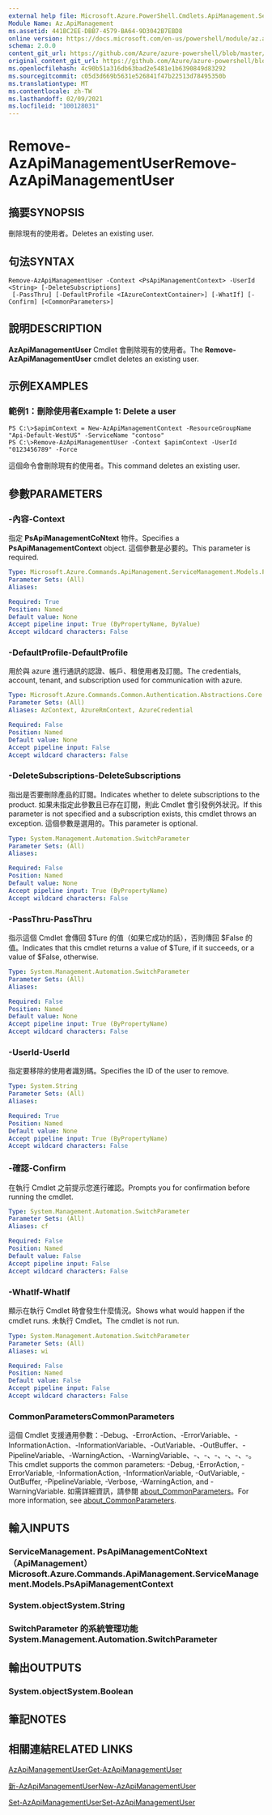 ```yaml
---
external help file: Microsoft.Azure.PowerShell.Cmdlets.ApiManagement.ServiceManagement.dll-Help.xml
Module Name: Az.ApiManagement
ms.assetid: 441BC2EE-DBB7-4579-BA64-9D3042B7EBD8
online version: https://docs.microsoft.com/en-us/powershell/module/az.apimanagement/remove-azapimanagementuser
schema: 2.0.0
content_git_url: https://github.com/Azure/azure-powershell/blob/master/src/ApiManagement/ApiManagement/help/Remove-AzApiManagementUser.md
original_content_git_url: https://github.com/Azure/azure-powershell/blob/master/src/ApiManagement/ApiManagement/help/Remove-AzApiManagementUser.md
ms.openlocfilehash: 4c90b51a316db63bad2e5481e1b6390849d83292
ms.sourcegitcommit: c05d3d669b5631e526841f47b22513d78495350b
ms.translationtype: MT
ms.contentlocale: zh-TW
ms.lasthandoff: 02/09/2021
ms.locfileid: "100128031"
---
```

# <span data-ttu-id="3b899-101">Remove-AzApiManagementUser</span><span class="sxs-lookup"><span data-stu-id="3b899-101">Remove-AzApiManagementUser</span></span>

## <span data-ttu-id="3b899-102">摘要</span><span class="sxs-lookup"><span data-stu-id="3b899-102">SYNOPSIS</span></span>
<span data-ttu-id="3b899-103">刪除現有的使用者。</span><span class="sxs-lookup"><span data-stu-id="3b899-103">Deletes an existing user.</span></span>

## <span data-ttu-id="3b899-104">句法</span><span class="sxs-lookup"><span data-stu-id="3b899-104">SYNTAX</span></span>

```
Remove-AzApiManagementUser -Context <PsApiManagementContext> -UserId <String> [-DeleteSubscriptions]
 [-PassThru] [-DefaultProfile <IAzureContextContainer>] [-WhatIf] [-Confirm] [<CommonParameters>]
```

## <span data-ttu-id="3b899-105">說明</span><span class="sxs-lookup"><span data-stu-id="3b899-105">DESCRIPTION</span></span>
<span data-ttu-id="3b899-106">**AzApiManagementUser** Cmdlet 會刪除現有的使用者。</span><span class="sxs-lookup"><span data-stu-id="3b899-106">The **Remove-AzApiManagementUser** cmdlet deletes an existing user.</span></span>

## <span data-ttu-id="3b899-107">示例</span><span class="sxs-lookup"><span data-stu-id="3b899-107">EXAMPLES</span></span>

### <span data-ttu-id="3b899-108">範例1：刪除使用者</span><span class="sxs-lookup"><span data-stu-id="3b899-108">Example 1: Delete a user</span></span>
```
PS C:\>$apimContext = New-AzApiManagementContext -ResourceGroupName "Api-Default-WestUS" -ServiceName "contoso"
PS C:\>Remove-AzApiManagementUser -Context $apimContext -UserId "0123456789" -Force
```

<span data-ttu-id="3b899-109">這個命令會刪除現有的使用者。</span><span class="sxs-lookup"><span data-stu-id="3b899-109">This command deletes an existing user.</span></span>

## <span data-ttu-id="3b899-110">參數</span><span class="sxs-lookup"><span data-stu-id="3b899-110">PARAMETERS</span></span>

### <span data-ttu-id="3b899-111">-內容</span><span class="sxs-lookup"><span data-stu-id="3b899-111">-Context</span></span>
<span data-ttu-id="3b899-112">指定 **PsApiManagementCoNtext** 物件。</span><span class="sxs-lookup"><span data-stu-id="3b899-112">Specifies a **PsApiManagementContext** object.</span></span>
<span data-ttu-id="3b899-113">這個參數是必要的。</span><span class="sxs-lookup"><span data-stu-id="3b899-113">This parameter is required.</span></span>

```yaml
Type: Microsoft.Azure.Commands.ApiManagement.ServiceManagement.Models.PsApiManagementContext
Parameter Sets: (All)
Aliases:

Required: True
Position: Named
Default value: None
Accept pipeline input: True (ByPropertyName, ByValue)
Accept wildcard characters: False
```

### <span data-ttu-id="3b899-114">-DefaultProfile</span><span class="sxs-lookup"><span data-stu-id="3b899-114">-DefaultProfile</span></span>
<span data-ttu-id="3b899-115">用於與 azure 進行通訊的認證、帳戶、租使用者及訂閱。</span><span class="sxs-lookup"><span data-stu-id="3b899-115">The credentials, account, tenant, and subscription used for communication with azure.</span></span>

```yaml
Type: Microsoft.Azure.Commands.Common.Authentication.Abstractions.Core.IAzureContextContainer
Parameter Sets: (All)
Aliases: AzContext, AzureRmContext, AzureCredential

Required: False
Position: Named
Default value: None
Accept pipeline input: False
Accept wildcard characters: False
```

### <span data-ttu-id="3b899-116">-DeleteSubscriptions</span><span class="sxs-lookup"><span data-stu-id="3b899-116">-DeleteSubscriptions</span></span>
<span data-ttu-id="3b899-117">指出是否要刪除產品的訂閱。</span><span class="sxs-lookup"><span data-stu-id="3b899-117">Indicates whether to delete subscriptions to the product.</span></span>
<span data-ttu-id="3b899-118">如果未指定此參數且已存在訂閱，則此 Cmdlet 會引發例外狀況。</span><span class="sxs-lookup"><span data-stu-id="3b899-118">If this parameter is not specified and a subscription exists, this cmdlet throws an exception.</span></span>
<span data-ttu-id="3b899-119">這個參數是選用的。</span><span class="sxs-lookup"><span data-stu-id="3b899-119">This parameter is optional.</span></span>

```yaml
Type: System.Management.Automation.SwitchParameter
Parameter Sets: (All)
Aliases:

Required: False
Position: Named
Default value: None
Accept pipeline input: True (ByPropertyName)
Accept wildcard characters: False
```

### <span data-ttu-id="3b899-120">-PassThru</span><span class="sxs-lookup"><span data-stu-id="3b899-120">-PassThru</span></span>
<span data-ttu-id="3b899-121">指示這個 Cmdlet 會傳回 $Ture 的值（如果它成功的話），否則傳回 $False 的值。</span><span class="sxs-lookup"><span data-stu-id="3b899-121">Indicates that this cmdlet returns a value of $Ture, if it succeeds, or a value of $False, otherwise.</span></span>

```yaml
Type: System.Management.Automation.SwitchParameter
Parameter Sets: (All)
Aliases:

Required: False
Position: Named
Default value: None
Accept pipeline input: True (ByPropertyName)
Accept wildcard characters: False
```

### <span data-ttu-id="3b899-122">-UserId</span><span class="sxs-lookup"><span data-stu-id="3b899-122">-UserId</span></span>
<span data-ttu-id="3b899-123">指定要移除的使用者識別碼。</span><span class="sxs-lookup"><span data-stu-id="3b899-123">Specifies the ID of the user to remove.</span></span>

```yaml
Type: System.String
Parameter Sets: (All)
Aliases:

Required: True
Position: Named
Default value: None
Accept pipeline input: True (ByPropertyName)
Accept wildcard characters: False
```

### <span data-ttu-id="3b899-124">-確認</span><span class="sxs-lookup"><span data-stu-id="3b899-124">-Confirm</span></span>
<span data-ttu-id="3b899-125">在執行 Cmdlet 之前提示您進行確認。</span><span class="sxs-lookup"><span data-stu-id="3b899-125">Prompts you for confirmation before running the cmdlet.</span></span>

```yaml
Type: System.Management.Automation.SwitchParameter
Parameter Sets: (All)
Aliases: cf

Required: False
Position: Named
Default value: False
Accept pipeline input: False
Accept wildcard characters: False
```

### <span data-ttu-id="3b899-126">-WhatIf</span><span class="sxs-lookup"><span data-stu-id="3b899-126">-WhatIf</span></span>
<span data-ttu-id="3b899-127">顯示在執行 Cmdlet 時會發生什麼情況。</span><span class="sxs-lookup"><span data-stu-id="3b899-127">Shows what would happen if the cmdlet runs.</span></span>
<span data-ttu-id="3b899-128">未執行 Cmdlet。</span><span class="sxs-lookup"><span data-stu-id="3b899-128">The cmdlet is not run.</span></span>

```yaml
Type: System.Management.Automation.SwitchParameter
Parameter Sets: (All)
Aliases: wi

Required: False
Position: Named
Default value: False
Accept pipeline input: False
Accept wildcard characters: False
```

### <span data-ttu-id="3b899-129">CommonParameters</span><span class="sxs-lookup"><span data-stu-id="3b899-129">CommonParameters</span></span>
<span data-ttu-id="3b899-130">這個 Cmdlet 支援通用參數：-Debug、-ErrorAction、-ErrorVariable、-InformationAction、-InformationVariable、-OutVariable、-OutBuffer、-PipelineVariable、-WarningAction、-WarningVariable、-、-、-、-、-、-。</span><span class="sxs-lookup"><span data-stu-id="3b899-130">This cmdlet supports the common parameters: -Debug, -ErrorAction, -ErrorVariable, -InformationAction, -InformationVariable, -OutVariable, -OutBuffer, -PipelineVariable, -Verbose, -WarningAction, and -WarningVariable.</span></span> <span data-ttu-id="3b899-131">如需詳細資訊，請參閱 [about_CommonParameters](http://go.microsoft.com/fwlink/?LinkID=113216)。</span><span class="sxs-lookup"><span data-stu-id="3b899-131">For more information, see [about_CommonParameters](http://go.microsoft.com/fwlink/?LinkID=113216).</span></span>

## <span data-ttu-id="3b899-132">輸入</span><span class="sxs-lookup"><span data-stu-id="3b899-132">INPUTS</span></span>

### <span data-ttu-id="3b899-133">ServiceManagement. PsApiManagementCoNtext （ApiManagement）</span><span class="sxs-lookup"><span data-stu-id="3b899-133">Microsoft.Azure.Commands.ApiManagement.ServiceManagement.Models.PsApiManagementContext</span></span>

### <span data-ttu-id="3b899-134">System.object</span><span class="sxs-lookup"><span data-stu-id="3b899-134">System.String</span></span>

### <span data-ttu-id="3b899-135">SwitchParameter 的系統管理功能</span><span class="sxs-lookup"><span data-stu-id="3b899-135">System.Management.Automation.SwitchParameter</span></span>

## <span data-ttu-id="3b899-136">輸出</span><span class="sxs-lookup"><span data-stu-id="3b899-136">OUTPUTS</span></span>

### <span data-ttu-id="3b899-137">System.object</span><span class="sxs-lookup"><span data-stu-id="3b899-137">System.Boolean</span></span>

## <span data-ttu-id="3b899-138">筆記</span><span class="sxs-lookup"><span data-stu-id="3b899-138">NOTES</span></span>

## <span data-ttu-id="3b899-139">相關連結</span><span class="sxs-lookup"><span data-stu-id="3b899-139">RELATED LINKS</span></span>

[<span data-ttu-id="3b899-140">AzApiManagementUser</span><span class="sxs-lookup"><span data-stu-id="3b899-140">Get-AzApiManagementUser</span></span>](./Get-AzApiManagementUser.md)

[<span data-ttu-id="3b899-141">新-AzApiManagementUser</span><span class="sxs-lookup"><span data-stu-id="3b899-141">New-AzApiManagementUser</span></span>](./New-AzApiManagementUser.md)

[<span data-ttu-id="3b899-142">Set-AzApiManagementUser</span><span class="sxs-lookup"><span data-stu-id="3b899-142">Set-AzApiManagementUser</span></span>](./Set-AzApiManagementUser.md)


